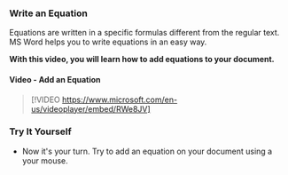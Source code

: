 ### Write an Equation
Equations are written in a specific formulas different from the regular text. MS Word helps you to write equations in an easy way.

**With this video, you will learn how to add equations to your document.**


#### Video - Add an Equation

> [!VIDEO https://www.microsoft.com/en-us/videoplayer/embed/RWe8JV]


### Try It Yourself

*   Now it's your turn. Try to add an equation on your document using a your mouse.